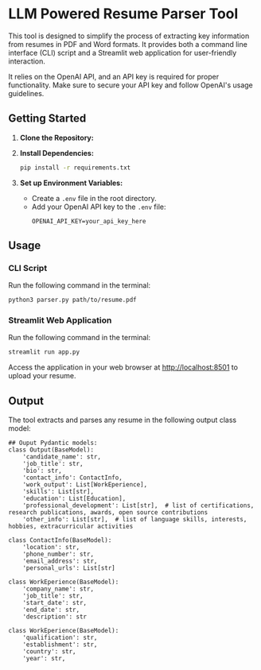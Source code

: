 # LLM Powered Resume Parser Tool

This tool is designed to simplify the process of extracting key information from resumes in PDF and Word formats. It provides both a command line interface (CLI) script and a Streamlit web application for user-friendly interaction.

It relies on the OpenAI API, and an API key is required for proper functionality. Make sure to secure your API key and follow OpenAI's usage guidelines.

## Getting Started

1. **Clone the Repository:**

2. **Install Dependencies:**
   ```bash
   pip install -r requirements.txt
   ```

3. **Set up Environment Variables:**
   - Create a `.env` file in the root directory.
   - Add your OpenAI API key to the `.env` file:
     ```dotenv
     OPENAI_API_KEY=your_api_key_here
     ```

## Usage

### CLI Script

Run the following command in the terminal:

```bash
python3 parser.py path/to/resume.pdf
```

### Streamlit Web Application

Run the following command in the terminal:

```bash
streamlit run app.py
```

Access the application in your web browser at [http://localhost:8501](http://localhost:8501) to upload your resume.

## Output

The tool extracts and parses any resume in the following output class model:

```
## Ouput Pydantic models:
class Output(BaseModel):
    'candidate_name': str,
    'job_title': str,
    'bio': str,
    'contact_info': ContactInfo,
    'work_output': List[WorkEperience],
    'skills': List[str],
    'education': List[Education],
    'professional_development': List[str],  # list of certifications, research publications, awards, open source contributions
    'other_info': List[str],  # list of language skills, interests, hobbies, extracurricular activities

class ContactInfo(BaseModel):
    'location': str,
    'phone_number': str,
    'email_address': str,
    'personal_urls': List[str]

class WorkEperience(BaseModel):
    'company_name': str,
    'job_title': str,
    'start_date': str,
    'end_date': str,
    'description': str

class WorkEperience(BaseModel):
    'qualification': str,
    'establishment': str,
    'country': str,
    'year': str,
```

